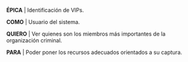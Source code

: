 **ÉPICA** | Identificación de VIPs.

**COMO** | Usuario del sistema.  
 
**QUIERO** | Ver quienes son los miembros más importantes de la organización criminal.  

**PARA** | Poder poner los recursos adecuados orientados a su captura.

